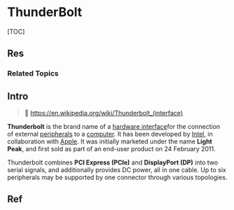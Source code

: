 # ThunderBolt

[TOC]



## Res
### Related Topics




## Intro
> 🔗 https://en.wikipedia.org/wiki/Thunderbolt_(interface)

**Thunderbolt** is the brand name of a [hardware interface](https://en.wikipedia.org/wiki/Interface_(computing)#Hardware_interfaces "Interface (computing)")for the connection of external [peripherals](https://en.wikipedia.org/wiki/Peripheral "Peripheral") to a [computer](https://en.wikipedia.org/wiki/Computer "Computer"). It has been developed by [Intel](https://en.wikipedia.org/wiki/Intel "Intel"), in collaboration with [Apple](https://en.wikipedia.org/wiki/Apple_Inc. "Apple Inc."). It was initially marketed under the name **Light Peak**, and first sold as part of an end-user product on 24 February 2011.

Thunderbolt combines **PCI Express (PCIe)** and **DisplayPort (DP)** into two serial signals, and additionally provides DC power, all in one cable. Up to six peripherals may be supported by one connector through various topologies.



## Ref

